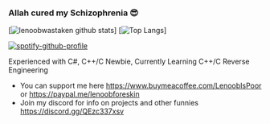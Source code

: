 ### Allah cured my Schizophrenia 😎
[![lenoobwastaken github stats](https://github-readme-stats.vercel.app/api?username=lenoobwastaken&show_icons=true&hide_border=true&theme=tokyonight)]
[![Top Langs](https://github-readme-stats.vercel.app/api/top-langs/?username=lenoobwastaken&theme=tokyonight)]
   
[![spotify-github-profile](https://spotify-github-profile.vercel.app/api/view?uid=viy8n0ina6wxjombp7klgsvon&cover_image=true&theme=natemoo-re&show_offline=true&background_color=121212&interchange=false&bar_color=ff0093&bar_color_cover=true)](https://spotify-github-profile.vercel.app/api/view?uid=viy8n0ina6wxjombp7klgsvon&redirect=true)
   
Experienced with C#, C++/C Newbie, Currently Learning C++/C Reverse Engineering 
- You can support me here https://www.buymeacoffee.com/LenoobIsPoor or https://paypal.me/lenoobforeskin
- Join my discord for info on projects and other funnies https://discord.gg/QEzc337xsv
<!--
**lenoobwastaken/lenoobwastaken** is a ✨ _special_ ✨ repository because its `README.md` (this file) appears on your GitHub profile.

Here are some ideas to get you started:

- 🔭 I’m currently working on ...
- 🌱 I’m currently learning ...
- 👯 I’m looking to collaborate on ...
- 🤔 I’m looking for help with ...
- 💬 Ask me about ...
- 📫 How to reach me: ...
- 😄 Pronouns: ...
- ⚡ Fun fact: ...
-->
